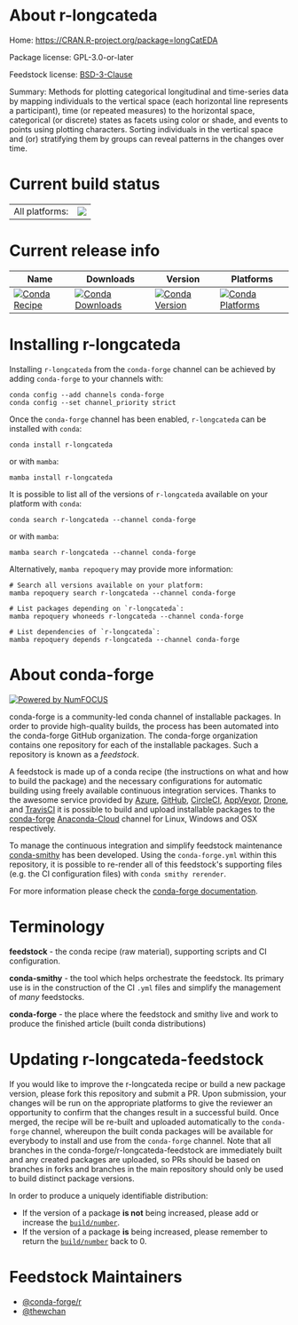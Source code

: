 About r-longcateda
==================

Home: https://CRAN.R-project.org/package=longCatEDA

Package license: GPL-3.0-or-later

Feedstock license: [BSD-3-Clause](https://github.com/conda-forge/r-longcateda-feedstock/blob/main/LICENSE.txt)

Summary: Methods for plotting categorical longitudinal and time-series data by mapping individuals to the vertical space (each horizontal line represents a participant), time (or repeated measures) to the horizontal space, categorical (or discrete) states as facets using color or shade, and events to points using plotting characters. Sorting individuals in the vertical space and (or) stratifying them by groups can reveal patterns in the changes over time.

Current build status
====================


<table><tr><td>All platforms:</td>
    <td>
      <a href="https://dev.azure.com/conda-forge/feedstock-builds/_build/latest?definitionId=18111&branchName=main">
        <img src="https://dev.azure.com/conda-forge/feedstock-builds/_apis/build/status/r-longcateda-feedstock?branchName=main">
      </a>
    </td>
  </tr>
</table>

Current release info
====================

| Name | Downloads | Version | Platforms |
| --- | --- | --- | --- |
| [![Conda Recipe](https://img.shields.io/badge/recipe-r--longcateda-green.svg)](https://anaconda.org/conda-forge/r-longcateda) | [![Conda Downloads](https://img.shields.io/conda/dn/conda-forge/r-longcateda.svg)](https://anaconda.org/conda-forge/r-longcateda) | [![Conda Version](https://img.shields.io/conda/vn/conda-forge/r-longcateda.svg)](https://anaconda.org/conda-forge/r-longcateda) | [![Conda Platforms](https://img.shields.io/conda/pn/conda-forge/r-longcateda.svg)](https://anaconda.org/conda-forge/r-longcateda) |

Installing r-longcateda
=======================

Installing `r-longcateda` from the `conda-forge` channel can be achieved by adding `conda-forge` to your channels with:

```
conda config --add channels conda-forge
conda config --set channel_priority strict
```

Once the `conda-forge` channel has been enabled, `r-longcateda` can be installed with `conda`:

```
conda install r-longcateda
```

or with `mamba`:

```
mamba install r-longcateda
```

It is possible to list all of the versions of `r-longcateda` available on your platform with `conda`:

```
conda search r-longcateda --channel conda-forge
```

or with `mamba`:

```
mamba search r-longcateda --channel conda-forge
```

Alternatively, `mamba repoquery` may provide more information:

```
# Search all versions available on your platform:
mamba repoquery search r-longcateda --channel conda-forge

# List packages depending on `r-longcateda`:
mamba repoquery whoneeds r-longcateda --channel conda-forge

# List dependencies of `r-longcateda`:
mamba repoquery depends r-longcateda --channel conda-forge
```


About conda-forge
=================

[![Powered by
NumFOCUS](https://img.shields.io/badge/powered%20by-NumFOCUS-orange.svg?style=flat&colorA=E1523D&colorB=007D8A)](https://numfocus.org)

conda-forge is a community-led conda channel of installable packages.
In order to provide high-quality builds, the process has been automated into the
conda-forge GitHub organization. The conda-forge organization contains one repository
for each of the installable packages. Such a repository is known as a *feedstock*.

A feedstock is made up of a conda recipe (the instructions on what and how to build
the package) and the necessary configurations for automatic building using freely
available continuous integration services. Thanks to the awesome service provided by
[Azure](https://azure.microsoft.com/en-us/services/devops/), [GitHub](https://github.com/),
[CircleCI](https://circleci.com/), [AppVeyor](https://www.appveyor.com/),
[Drone](https://cloud.drone.io/welcome), and [TravisCI](https://travis-ci.com/)
it is possible to build and upload installable packages to the
[conda-forge](https://anaconda.org/conda-forge) [Anaconda-Cloud](https://anaconda.org/)
channel for Linux, Windows and OSX respectively.

To manage the continuous integration and simplify feedstock maintenance
[conda-smithy](https://github.com/conda-forge/conda-smithy) has been developed.
Using the ``conda-forge.yml`` within this repository, it is possible to re-render all of
this feedstock's supporting files (e.g. the CI configuration files) with ``conda smithy rerender``.

For more information please check the [conda-forge documentation](https://conda-forge.org/docs/).

Terminology
===========

**feedstock** - the conda recipe (raw material), supporting scripts and CI configuration.

**conda-smithy** - the tool which helps orchestrate the feedstock.
                   Its primary use is in the construction of the CI ``.yml`` files
                   and simplify the management of *many* feedstocks.

**conda-forge** - the place where the feedstock and smithy live and work to
                  produce the finished article (built conda distributions)


Updating r-longcateda-feedstock
===============================

If you would like to improve the r-longcateda recipe or build a new
package version, please fork this repository and submit a PR. Upon submission,
your changes will be run on the appropriate platforms to give the reviewer an
opportunity to confirm that the changes result in a successful build. Once
merged, the recipe will be re-built and uploaded automatically to the
`conda-forge` channel, whereupon the built conda packages will be available for
everybody to install and use from the `conda-forge` channel.
Note that all branches in the conda-forge/r-longcateda-feedstock are
immediately built and any created packages are uploaded, so PRs should be based
on branches in forks and branches in the main repository should only be used to
build distinct package versions.

In order to produce a uniquely identifiable distribution:
 * If the version of a package **is not** being increased, please add or increase
   the [``build/number``](https://docs.conda.io/projects/conda-build/en/latest/resources/define-metadata.html#build-number-and-string).
 * If the version of a package **is** being increased, please remember to return
   the [``build/number``](https://docs.conda.io/projects/conda-build/en/latest/resources/define-metadata.html#build-number-and-string)
   back to 0.

Feedstock Maintainers
=====================

* [@conda-forge/r](https://github.com/conda-forge/r/)
* [@thewchan](https://github.com/thewchan/)

